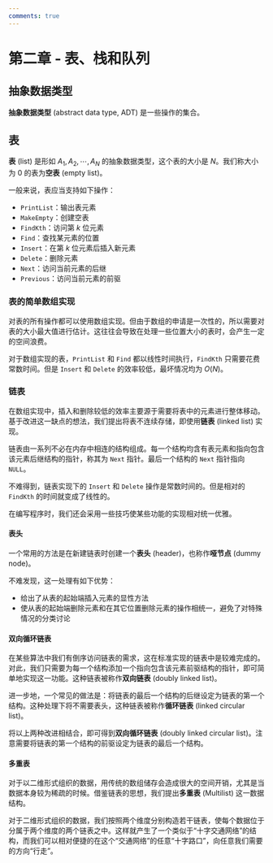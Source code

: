 ```yaml
---
comments: true
---
```


# 第二章 - 表、栈和队列

## 抽象数据类型

**抽象数据类型** (abstract data type, ADT) 是一些操作的集合。

## 表

**表** (list) 是形如 $A_{1}, A_{2}, \cdots, A_{N}$ 的抽象数据类型，这个表的大小是 $N$。我们称大小为 $0$ 的表为**空表** (empty list)。

一般来说，表应当支持如下操作：

- `PrintList`：输出表元素
- `MakeEmpty`：创建空表
- `FindKth`：访问第 $k$ 位元素
- `Find`：查找某元素的位置
- `Insert`：在第 $k$ 位元素后插入新元素
- `Delete`：删除元素
- `Next`：访问当前元素的后继
- `Previous`：访问当前元素的前驱

### 表的简单数组实现

对表的所有操作都可以使用数组实现。但由于数组的申请是一次性的，所以需要对表的大小最大值进行估计。这往往会导致在处理一些位置大小的表时，会产生一定的空间浪费。

对于数组实现的表，`PrintList` 和 `Find` 都以线性时间执行，`FindKth` 只需要花费常数时间。但是 `Insert` 和 `Delete` 的效率较低，最坏情况均为 $O(N)$。

### 链表

在数组实现中，插入和删除较低的效率主要源于需要将表中的元素进行整体移动。基于改进这一缺点的想法，我们提出将表不连续存储，即使用**链表** (linked list) 实现。

链表由一系列不必在内存中相连的结构组成。每一个结构均含有表元素和指向包含该元素后继结构的指针，称其为 `Next` 指针。最后一个结构的 `Next` 指针指向 `NULL`。

不难得到，链表实现下的 `Insert` 和 `Delete` 操作是常数时间的。但是相对的 `FindKth` 的时间就变成了线性的。

在编写程序时，我们还会采用一些技巧使某些功能的实现相对统一优雅。

#### 表头

一个常用的方法是在新建链表时创建一个**表头** (header)，也称作**哑节点** (dummy node)。

不难发现，这一处理有如下优势：

- 给出了从表的起始端插入元素的显性方法
- 使从表的起始端删除元素和在其它位置删除元素的操作相统一，避免了对特殊情况的分类讨论

#### 双向循环链表

在某些算法中我们有倒序访问链表的需求，这在标准实现的链表中是较难完成的。对此，我们只需要为每一个结构添加一个指向包含该元素前驱结构的指针，即可简单地实现这一功能。这种链表被称作**双向链表** (doubly linked list)。

进一步地，一个常见的做法是：将链表的最后一个结构的后继设定为链表的第一个结构。这种处理下将不需要表头，这种链表被称作**循环链表** (linked circular list)。

将以上两种改进相结合，即可得到**双向循环链表** (doubly linked circular list)。注意需要将链表的第一个结构的前驱设定为链表的最后一个结构。

#### 多重表

对于以二维形式组织的数据，用传统的数组储存会造成很大的空间开销，尤其是当数据本身较为稀疏的时候。借鉴链表的思想，我们提出**多重表** (Multilist) 这一数据结构。

对于二维形式组织的数据，我们按照两个维度分别构造若干链表，使每个数据位于分属于两个维度的两个链表之中。这样就产生了一个类似于“十字交通网络”的结构，而我们可以相对便捷的在这个“交通网络”的任意“十字路口”，向任意我们需要的方向“行走”。
